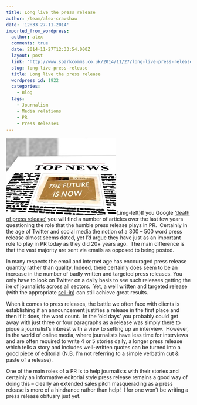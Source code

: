 ```yaml
---
title: Long live the press release
author: /team/alex-crawshaw
date: '12:33 27-11-2014'
imported_from_wordpress:
  author: alex
  comments: true
  date: 2014-11-27T12:33:54.000Z
  layout: post
  link: 'http://www.sparkcomms.co.uk/2014/11/27/long-live-press-release/'
  slug: long-live-press-release
  title: Long live the press release
  wordpress_id: 1922
  categories:
    - Blog
  tags:
    - Journalism
    - Media relations
    - PR
    - Press Releases
---
```


![newspaper-412763_640](newspaper-412763_640-300x211.jpg){.img-left}If you Google [‘death of press release’](https://www.google.co.uk/webhp?sourceid=chrome-instant&ion=1&espv=2&ie=UTF-8#q=death%20of%20press%20release) you will find a number of articles over the last few years questioning the role that the humble press release plays in PR.  Certainly in the age of Twitter and social media the notion of a 300 – 500 word press release almost seems dated, yet I’d argue they have just as an important role to play in PR today as they did 20+ years ago.  The main difference is that the vast majority are sent via emails as opposed to being posted.

In many respects the email and internet age has encouraged press release quantity rather than quality. Indeed, there certainly does seem to be an increase in the number of badly written and targeted press releases. You only have to look on Twitter on a daily basis to see such releases getting the ire of journalists across all sectors.  Yet, a well written and targeted release (with the appropriate [sell-in](http://www.sparkcomms.co.uk/2014/09/12/importance-tight-pr-sell-process-2/)) can still achieve great results.

When it comes to press releases, the battle we often face with clients is establishing if an announcement justifies a release in the first place and then if it does, the word count.  In the ‘old days’ you probably could get away with just three or four paragraphs as a release was simply there to pique a journalist’s interest with a view to setting up an interview.  However, in the world of online media, where journalists have less time for interviews and are often required to write 4 or 5 stories daily, a longer press release which tells a story and includes well-written quotes can be turned into a good piece of editorial (N.B. I’m not referring to a simple verbatim cut & paste of a release).

One of the main roles of a PR is to help journalists with their stories and certainly an informative editorial style press release remains a good way of doing this – clearly an extended sales pitch masquerading as a press release is more of a hindrance rather than help!  I for one won’t be writing a press release obituary just yet.
